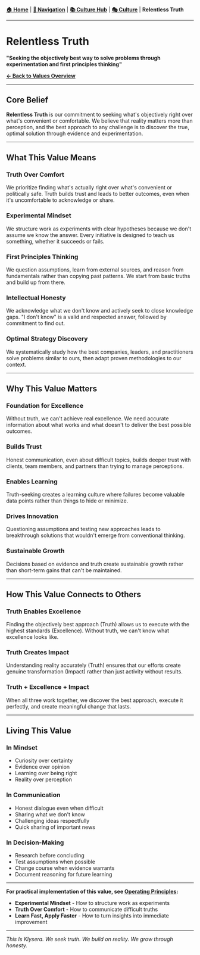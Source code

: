 **[🏠 Home](../README.md)** | **[🧭 Navigation](../NAVIGATION.md)** | **[📚 Culture Hub](../Culture-Hub.md)** | **[🎭 Culture](./_Overview.md)** | **Relentless Truth**

---

# Relentless Truth

**"Seeking the objectively best way to solve problems through experimentation and first principles thinking"**

**[← Back to Values Overview](./TIK-Identity.md)**

---

## Core Belief

**Relentless Truth** is our commitment to seeking what's objectively right over what's convenient or comfortable. We believe that reality matters more than perception, and the best approach to any challenge is to discover the true, optimal solution through evidence and experimentation.

---

## What This Value Means

### Truth Over Comfort
We prioritize finding what's actually right over what's convenient or politically safe. Truth builds trust and leads to better outcomes, even when it's uncomfortable to acknowledge or share.

### Experimental Mindset
We structure work as experiments with clear hypotheses because we don't assume we know the answer. Every initiative is designed to teach us something, whether it succeeds or fails.

### First Principles Thinking
We question assumptions, learn from external sources, and reason from fundamentals rather than copying past patterns. We start from basic truths and build up from there.

### Intellectual Honesty
We acknowledge what we don't know and actively seek to close knowledge gaps. "I don't know" is a valid and respected answer, followed by commitment to find out.

### Optimal Strategy Discovery
We systematically study how the best companies, leaders, and practitioners solve problems similar to ours, then adapt proven methodologies to our context.

---

## Why This Value Matters

### Foundation for Excellence
Without truth, we can't achieve real excellence. We need accurate information about what works and what doesn't to deliver the best possible outcomes.

### Builds Trust
Honest communication, even about difficult topics, builds deeper trust with clients, team members, and partners than trying to manage perceptions.

### Enables Learning
Truth-seeking creates a learning culture where failures become valuable data points rather than things to hide or minimize.

### Drives Innovation
Questioning assumptions and testing new approaches leads to breakthrough solutions that wouldn't emerge from conventional thinking.

### Sustainable Growth
Decisions based on evidence and truth create sustainable growth rather than short-term gains that can't be maintained.

---

## How This Value Connects to Others

### Truth Enables Excellence
Finding the objectively best approach (Truth) allows us to execute with the highest standards (Excellence). Without truth, we can't know what excellence looks like.

### Truth Creates Impact
Understanding reality accurately (Truth) ensures that our efforts create genuine transformation (Impact) rather than just activity without results.

### Truth + Excellence + Impact
When all three work together, we discover the best approach, execute it perfectly, and create meaningful change that lasts.

---

## Living This Value

### In Mindset
- Curiosity over certainty
- Evidence over opinion
- Learning over being right
- Reality over perception

### In Communication
- Honest dialogue even when difficult
- Sharing what we don't know
- Challenging ideas respectfully
- Quick sharing of important news

### In Decision-Making
- Research before concluding
- Test assumptions when possible
- Change course when evidence warrants
- Document reasoning for future learning

---

**For practical implementation of this value, see [Operating Principles](../Operating-Principles/_Overview.md):**
- **Experimental Mindset** - How to structure work as experiments
- **Truth Over Comfort** - How to communicate difficult truths
- **Learn Fast, Apply Faster** - How to turn insights into immediate improvement

---

*This Is Klysera. We seek truth. We build on reality. We grow through honesty.*
